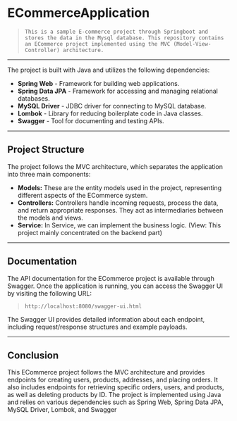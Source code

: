 # ECommerceApplication
> `This is a sample E-commerce project through Springboot and stores the data in the Mysql database. This repository contains an ECommerce project implemented using the MVC (Model-View-Controller) architecture.`
---
The project is built with Java and utilizes the following dependencies:

* **Spring Web** - Framework for building web applications.
* **Spring Data JPA** - Framework for accessing and managing relational databases.
* **MySQL Driver** - JDBC driver for connecting to MySQL database.
* **Lombok** - Library for reducing boilerplate code in Java classes.
* **Swagger** - Tool for documenting and testing APIs.
---
## Project Structure
The project follows the MVC architecture, which separates the application into three main components:

* **Models:** These are the entity models used in the project, representing different aspects of the ECommerce system.
* **Controllers:** Controllers handle incoming requests, process the data, and return appropriate responses. They act as intermediaries between the models and views.
* **Service:** In Service, we can implement the business logic.
  (View: This project mainly concentrated on the backend part)
---
## Documentation
The API documentation for the ECommerce project is available through Swagger. Once the application is running, you can access the Swagger UI by visiting the following URL:
> `http://localhost:8080/swagger-ui.html`

The Swagger UI provides detailed information about each endpoint, including request/response structures and example payloads. 

---
## Conclusion  
This ECommerce project follows the MVC architecture and provides endpoints for creating users, products, addresses, and placing orders. It also includes endpoints for retrieving specific orders, users, and products, as well as deleting products by ID. The project is implemented using Java and relies on various dependencies such as Spring Web, Spring Data JPA, MySQL Driver, Lombok, and Swagger
